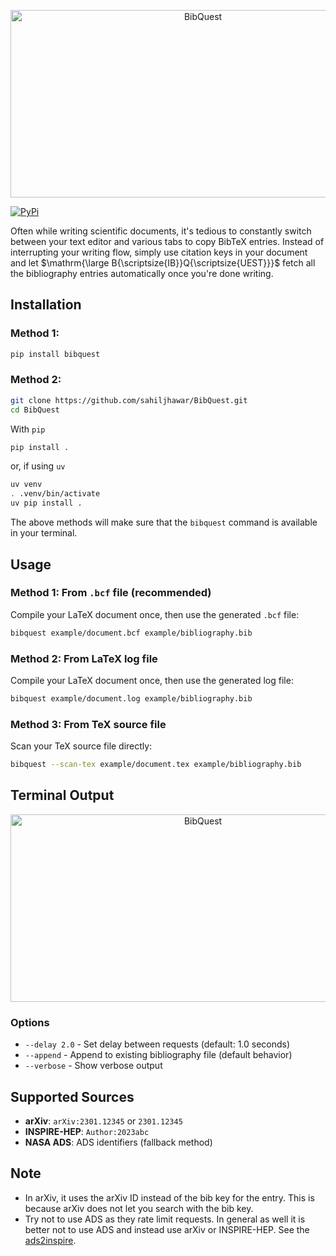 

<p align="center">
    <picture>
      <source width="600px" height="300px" srcset="https://github.com/sahiljhawar/BibQuest/blob/main/assets/bibquest.svg">
      <img alt="BibQuest">
    </picture>
</p>


[![PyPi](https://badge.fury.io/py/bibquest.svg)](https://badge.fury.io/py/bibquest)

Often while writing scientific documents, it's tedious to constantly switch between your text editor and various tabs to copy BibTeX entries. Instead of interrupting your writing flow, simply use citation keys in your document and let $\mathrm{\large B{\scriptsize{IB}}Q{\scriptsize{UEST}}}$ fetch all the bibliography entries automatically once you're done writing.

## Installation
### Method 1: 
```bash
pip install bibquest
```
### Method 2: 

```bash
git clone https://github.com/sahiljhawar/BibQuest.git
cd BibQuest
```
With `pip`
```bash
pip install .
```
or, if using `uv`
```bash
uv venv
. .venv/bin/activate
uv pip install .
```

The above methods will make sure that the `bibquest` command is available in your terminal.

## Usage


### Method 1: From `.bcf` file  (recommended)
Compile your LaTeX document once, then use the generated `.bcf` file:
```bash
bibquest example/document.bcf example/bibliography.bib
```

### Method 2: From LaTeX log file
Compile your LaTeX document once, then use the generated log file:
```bash
bibquest example/document.log example/bibliography.bib
```

### Method 3: From TeX source file
Scan your TeX source file directly:
```bash
bibquest --scan-tex example/document.tex example/bibliography.bib
```

## Terminal Output
<p align="center">
    <picture>
      <source width="600px" height="300px" srcset="https://github.com/sahiljhawar/BibQuest/blob/main/assets/example.jpeg">
      <img alt="BibQuest">
    </picture>
</p>


### Options
- `--delay 2.0` - Set delay between requests (default: 1.0 seconds)
- `--append` - Append to existing bibliography file (default behavior)
- `--verbose` - Show verbose output

## Supported Sources
- **arXiv**: `arXiv:2301.12345` or `2301.12345`
- **INSPIRE-HEP**: `Author:2023abc`
- **NASA ADS**: ADS identifiers (fallback method)


## Note
- In arXiv, it uses the arXiv ID instead of the bib key for the entry. This is because arXiv does not let you search with the bib key.
- Try not to use ADS as they rate limit requests. In general as well it is better not to use ADS and instead use arXiv or INSPIRE-HEP. See the [ads2inspire](https://github.com/duetosymmetry/ads2inspire).